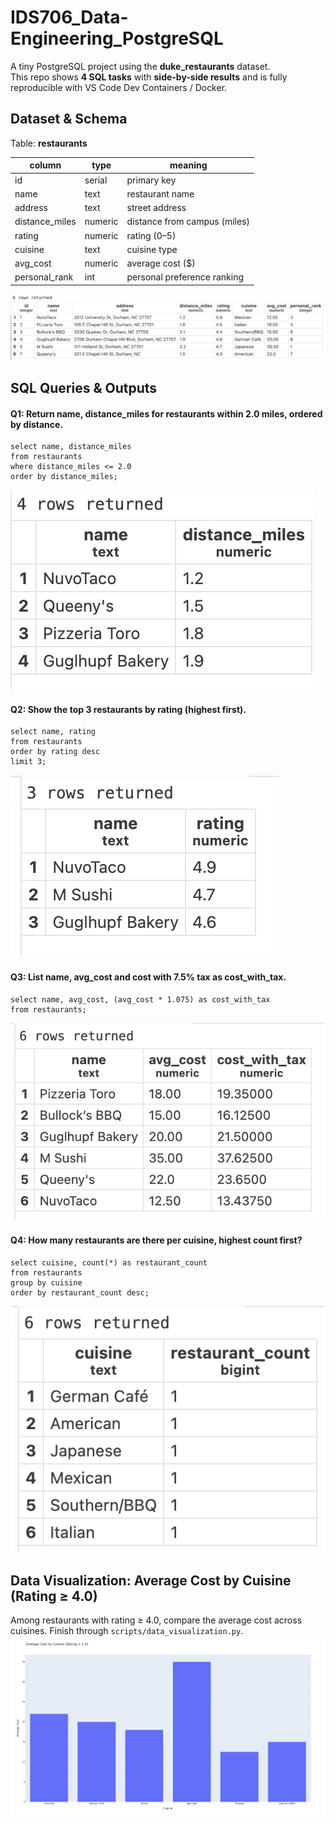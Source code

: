 # IDS706_Data-Engineering_PostgreSQL

A tiny PostgreSQL project using the **duke_restaurants** dataset.  
This repo shows **4 SQL tasks** with **side-by-side results** and is fully reproducible with VS Code Dev Containers / Docker.

## Dataset & Schema
Table: **restaurants**

| column          | type     | meaning                         |
|-----------------|----------|---------------------------------|
| id              | serial   | primary key                     |
| name            | text     | restaurant name                 |
| address         | text     | street address                  |
| distance_miles  | numeric  | distance from campus (miles)    |
| rating          | numeric  | rating (0–5)                    |
| cuisine         | text     | cuisine type                    |
| avg_cost        | numeric  | average cost ($)                |
| personal_rank   | int      | personal preference ranking     |

![Dataset](scripts/images/dataset.png)

## SQL Queries & Outputs
#### Q1: Return name, distance_miles for restaurants within 2.0 miles, ordered by distance.
```
select name, distance_miles
from restaurants
where distance_miles <= 2.0
order by distance_miles;
```
![Q1](scripts/images/Q1.png)

#### Q2: Show the top 3 restaurants by rating (highest first).
```
select name, rating
from restaurants
order by rating desc
limit 3;
```
![Q2](scripts/images/Q2.png)

#### Q3: List name, avg_cost and cost with 7.5% tax as cost_with_tax.
```
select name, avg_cost, (avg_cost * 1.075) as cost_with_tax
from restaurants;
```
![Q3](scripts/images/Q3.png)

#### Q4: How many restaurants are there per cuisine, highest count first?
```
select cuisine, count(*) as restaurant_count
from restaurants
group by cuisine
order by restaurant_count desc;
```
![Q4](scripts/images/Q4.png)

## Data Visualization: Average Cost by Cuisine (Rating ≥ 4.0)
Among restaurants with rating ≥ 4.0, compare the average cost across cuisines.
Finish through `scripts/data_visualization.py`.
![plot](scripts/images/plot.png)